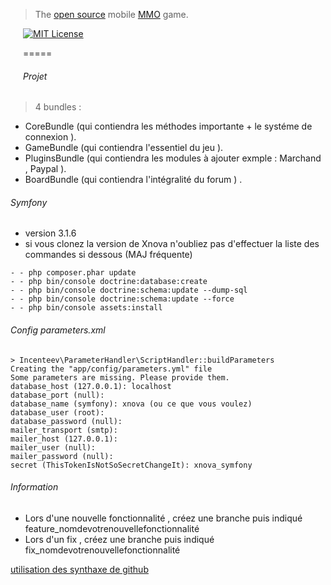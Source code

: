 <img align="left" width="0" height="192px" hspace="10"/>

> The [open source](https://en.wikipedia.org/wiki/Open-source_software) mobile [MMO](https://en.wikipedia.org/wiki/Massively_multiplayer_online_game) game.

[![MIT License](https://img.shields.io/badge/license-GPLv3-007EC7.svg?style=flat-square)](/LICENSE) 

=====
###### Projet
> 4 bundles :
- CoreBundle (qui contiendra les méthodes importante + le systéme de connexion ).
- GameBundle (qui contiendra l'essentiel du jeu ).
- PluginsBundle (qui contiendra les modules à ajouter exmple : Marchand , Paypal ).
- BoardBundle (qui contiendra l'intégralité du forum ) .

###### Symfony
- version 3.1.6
- si vous clonez la version de Xnova n'oubliez pas d'effectuer la liste des commandes si dessous (MAJ fréquente)
```DOS
- - php composer.phar update
- - php bin/console doctrine:database:create
- - php bin/console doctrine:schema:update --dump-sql
- - php bin/console doctrine:schema:update --force
- - php bin/console assets:install
```

###### Config parameters.xml

```DOS
> Incenteev\ParameterHandler\ScriptHandler::buildParameters
Creating the "app/config/parameters.yml" file
Some parameters are missing. Please provide them.
database_host (127.0.0.1): localhost
database_port (null):
database_name (symfony): xnova (ou ce que vous voulez)
database_user (root):
database_password (null):
mailer_transport (smtp):
mailer_host (127.0.0.1):
mailer_user (null):
mailer_password (null):
secret (ThisTokenIsNotSoSecretChangeIt): xnova_symfony
```

###### Information

- Lors d'une nouvelle fonctionnalité , créez une branche puis indiqué feature_nomdevotrenouvellefonctionnalité
- Lors d'un fix , créez une branche puis indiqué fix_nomdevotrenouvellefonctionnalité

[utilisation des synthaxe de github ](https://github.com/adam-p/markdown-here/wiki/Markdown-Cheatsheet)
